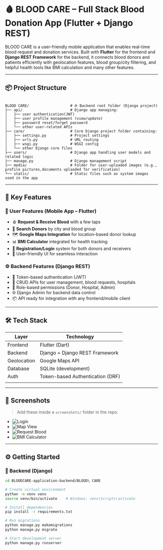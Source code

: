# 🩸 BLOOD CARE – Full Stack Blood Donation App (Flutter + Django REST)

BLOOD CARE is a user-friendly mobile application that enables real-time blood request and donation services. Built with **Flutter** for the frontend and **Django REST Framework** for the backend, it connects blood donors and patients efficiently with geolocation features, blood group/city filtering, and helpful health tools like BMI calculation and many other features.

---

## 📦 Project Structure

```

BLOOD CARE/                   # 🌐 Backend root folder (Django project)
├── api/                      # Django app managing:
│   ├── user authentication(JWT)
│   ├── user profile management (view/update)
│   ├── password reset/forget password
│   └── other user-related APIs
├── care/                     # Core Django project folder containing:
│   ├── settings.py           # Project settings
│   ├── urls.py               # URL routing
│   ├── wsgi.py               # WSGI config
│   └── other Django core files
├── users/                    # Django app handling user models and related logic
├── manage.py                 # Django management script
├── media/                    # Folder for user-uploaded images (e.g., profile pictures,documents uplaoded for verification)
└── static/                   # Static files such as system images used in the app
```


---

## 🚀 Key Features

### 🔴 User Features (Mobile App – Flutter)
- 🩸 **Request & Receive Blood** with a few taps
- 📍 **Search Donors** by city and blood group
- 🗺️ **Google Maps Integration** for location-based donor lookup
- 📊 **BMI Calculator** integrated for health tracking
- 🧾 **Registration/Login** system for both donors and receivers
- 🔔 User-friendly UI for seamless interaction

### ⚙️ Backend Features (Django REST)
- 🔐 Token-based authentication (JWT)
- 📑 CRUD APIs for user management, blood requests, hospitals
- 🏥 Role-based permissions (Donor, Hospital, Admin)
- 🌐 Django Admin for backend data control
- 📦 API ready for integration with any frontend/mobile client

---

## 🛠️ Tech Stack

| Layer        | Technology                        |
|--------------|-----------------------------------|
| Frontend     | Flutter (Dart)                    |
| Backend      | Django + Django REST Framework    |
| Geolocation  | Google Maps API                   |
| Database     | SQLite (development)              |
| Auth         | Token-based Authentication (DRF)  |
|              |                                   |

---

## 📱 Screenshots

> Add these inside a `screenshots/` folder in the repo.

- ![Login](screenshots/login.png)
- ![Map View](screenshots/map_view.png)
- ![Request Blood](screenshots/request_blood.png)
- ![BMI Calculator](screenshots/bmi.png)

---

## ⚙️ Getting Started

### 🔧 Backend (Django)

```bash
cd BLOODCARE-application-backend/BLOOD\ CARE

# Create virtual environment
python -m venv venv
source venv/bin/activate    # Windows: venv\Scripts\activate

# Install dependencies
pip install -r requirements.txt

# Run migrations
python manage.py makemigrations
python manage.py migrate

# Start development server
python manage.py runserver



